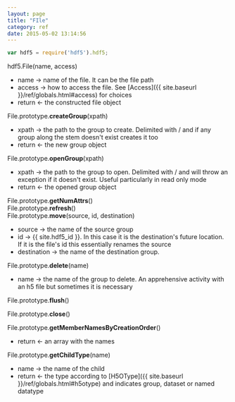 ```yaml
---
layout: page
title: "FIle"
category: ref
date: 2015-05-02 13:14:56
---
```


```javascript
var hdf5 = require('hdf5').hdf5;
```

hdf5.File(name, access)

* name &rarr; name of the file. It can be the file path
* access &rarr; how to access the file.  See [Access]({{ site.baseurl }}/ref/globals.html#access)  for choices
* return &larr; the constructed file object

File.prototype.**createGroup**(xpath) 

* xpath &rarr; the path to the group to create.  Delimited with / and if any group along the stem doesn't exist creates it too
* return &larr; the new group object

File.prototype.**openGroup**(xpath)  

* xpath &rarr; the path to the group to open.  Delimited with / and will throw an exception if it doesn't exist.  Useful particularly in read only mode
* return &larr; the opened group object

File.prototype.**getNumAttrs**()  
File.prototype.**refresh**()  
File.prototype.**move**(source, id, destination)  

* source &rarr; the name of the source group
* id &rarr; {{ site.hdf5_id }}. In this case it is the destination's future location.  If it is the file's id this essentially renames the source
* destination &rarr; the name of the destination group.

File.prototype.**delete**(name)

* name &rarr; the name of the group to delete. An apprehensive activity with an h5 file but sometimes it is necessary

File.prototype.**flush**()  

File.prototype.**close**()  

File.prototype.**getMemberNamesByCreationOrder**()  

* return &larr; an array with the names

File.prototype.**getChildType**(name)  

* name &rarr; the name of the child
* return &larr; the type according to [H5OType]({{ site.baseurl }}/ref/globals.html#h5otype) and indicates group, dataset or  named datatype

